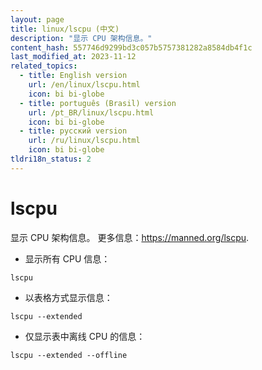 ```yaml
---
layout: page
title: linux/lscpu (中文)
description: "显示 CPU 架构信息。"
content_hash: 557746d9299bd3c057b5757381282a8584db4f1c
last_modified_at: 2023-11-12
related_topics:
  - title: English version
    url: /en/linux/lscpu.html
    icon: bi bi-globe
  - title: português (Brasil) version
    url: /pt_BR/linux/lscpu.html
    icon: bi bi-globe
  - title: русский version
    url: /ru/linux/lscpu.html
    icon: bi bi-globe
tldri18n_status: 2
---
```

# lscpu

显示 CPU 架构信息。
更多信息：<https://manned.org/lscpu>.

- 显示所有 CPU 信息：

`lscpu`

- 以表格方式显示信息：

`lscpu --extended`

- 仅显示表中离线 CPU 的信息：

`lscpu --extended --offline`

